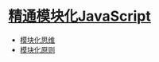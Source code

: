 # [精通模块化JavaScript](https://book.douban.com/subject/35019591/)

* [模块化思维](./chapter1.md)
* [模块化原则](./chapter2.md)
